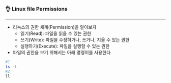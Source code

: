 ### 👌 Linux file Permissions

---

- 리눅스의 권한 체계(Permission)을 알아보자
  - 읽기(Read): 파일을 읽을 수 있는 권한
  - 쓰기(Write): 파일을 수정하거나, 쓰거나, 지울 수 있는 권한
  - 실행하기(Execute): 파일을 실행할 수 있는 권한
- 파일의 권한을 보기 위해서는 아래 명령어를 사용한다

``` bash
#1 
ls -l
#2
ll
```

